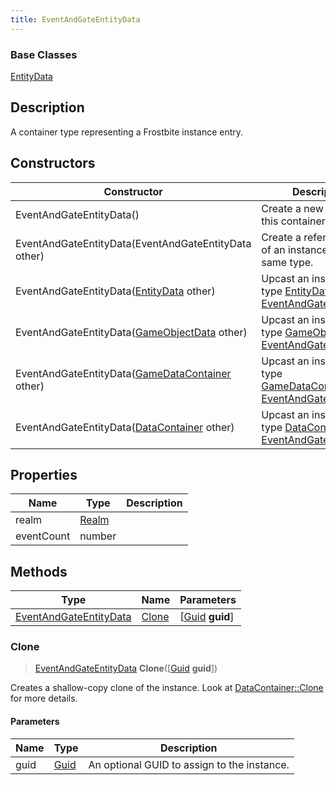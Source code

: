 ```yaml
---
title: EventAndGateEntityData
---
```

### Base Classes

[EntityData](EntityData)

## Description

A container type representing a Frostbite instance entry.

## Constructors

| Constructor                                                                       | Description                                                                                                                         |
| --------------------------------------------------------------------------------- | ----------------------------------------------------------------------------------------------------------------------------------- |
| EventAndGateEntityData()                                                          | Create a new instance of this container type.                                                                                       |
| EventAndGateEntityData(EventAndGateEntityData other)                              | Create a reference copy of an instance of the same type.                                                                            |
| EventAndGateEntityData([EntityData](EntityData) other)                            | Upcast an instance of type [EntityData](EntityData) to [EventAndGateEntityData](EventAndGateEntityData).                            |
| EventAndGateEntityData([GameObjectData](GameObjectData) other)                    | Upcast an instance of type [GameObjectData](GameObjectData) to [EventAndGateEntityData](EventAndGateEntityData).                    |
| EventAndGateEntityData([GameDataContainer](GameDataContainer) other)              | Upcast an instance of type [GameDataContainer](GameDataContainer) to [EventAndGateEntityData](EventAndGateEntityData).              |
| EventAndGateEntityData([DataContainer](/vext/ref/shared/class/datacontainer) other) | Upcast an instance of type [DataContainer](/vext/ref/shared/class/datacontainer) to [EventAndGateEntityData](EventAndGateEntityData). |

## Properties

| Name       | Type           | Description |
| ---------- | -------------- | ----------- |
| realm      | [Realm](Realm) |             |
| eventCount | number         |             |

## Methods

| Type                                             | Name            | Parameters                                     |
| ------------------------------------------------ | --------------- | ---------------------------------------------- |
| [EventAndGateEntityData](EventAndGateEntityData) | [Clone](#clone) | \[[Guid](/vext/ref/shared/class/guid) **guid**\] |

### Clone

> [EventAndGateEntityData](EventAndGateEntityData) **Clone**(\[[Guid](/vext/ref/shared/class/guid) **guid**\])

Creates a shallow-copy clone of the instance. Look at [DataContainer::Clone](/vext/ref/shared/class/datacontainer#clone) for more details.

#### Parameters

| Name | Type         | Description                                 |
| ---- | ------------ | ------------------------------------------- |
| guid | [Guid](Guid) | An optional GUID to assign to the instance. |
